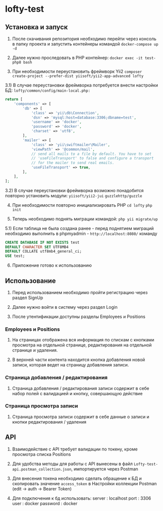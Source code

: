 # lofty-test
 
## Установка и запуск

1) После скачивания репозитория необходимо перейти через консоль в папку проекта и запустить контейнеры командой
`docker-compose up -d`

2) Далее нужно проследовать в PHP контейнер:
`docker exec -it test-php8 bash`

3) При необходимости переустановить фреймворк Yii2
`composer create-project --prefer-dist yiisoft/yii2-app-advanced lofty`

3.1) В случае переустановки фреймворка потребуется внести настройки БД:
`lofty/common/config/main-local.php:`

```php
return [
    'components' => [
        'db' => [
            'class' => 'yii\db\Connection',
            'dsn' => 'mysql:host=database:3306;dbname=test',
            'username' => 'docker',
            'password' => 'docker',
            'charset' => 'utf8',
        ],
        'mailer' => [
            'class' => 'yii\swiftmailer\Mailer',
            'viewPath' => '@common/mail',
            // send all mails to a file by default. You have to set
            // 'useFileTransport' to false and configure a transport
            // for the mailer to send real emails.
            'useFileTransport' => true,
        ],
    ],
];
```

3.2) В случае переустановки фреймворка возможно понадобится повторно установить модули:
`yiisoft/yii2-jui`
`guzzlehttp/guzzle`

4) При необходимости повторно инициализировать PHP
`cd lofty`
`php init`

5) Теперь необходимо поднять миграции командой:
`php yii migrate/up`

5.1) Если таблица не была создана ранее - перед поднятием миграций необходимо выполнить в phpmyadmin - `http://localhost:8080/`
команду 
```sql
CREATE DATABASE IF NOT EXISTS test
DEFAULT CHARACTER SET UTF8MB4
DEFAULT COLLATE utf8mb4_general_ci;
USE test;
```

6) Приложение готово к использованию

## Использование

1) Перед использованием необходимо пройти регистрацию через раздел SignUp

2) Далее нужно войти в систему через раздел Login

3) После утентификации доступны разделы Employees и Positions

### Employees и Positions

1) На страницах отображена вся информация по спискам с кнопками просмотра на отдельной странице, редактирования на отдельной странице и удаления.

2) В верхней части контента находится кнопка добавления новой записи, которая ведет на страницу добавления записи.

### Страница добавления / редактирования

1) Страница добавления / редактирования записи содержит в себе набор полей с валидацией и кнопку, совершающую действие

### Страница просмотра записи

1) Страница просмотра записи содержит в себе данные о записи и кнопки редактирования / удаления

## API

1) Взаимодействие с API требует валидации по токену, кроме просмотра списка Positions

2) Для удобства методы для работы с API вынесены в файл `Lofty-test-api.postman_collection.json`, импортируется через Postman

3) Для внесения токена необходимо сделать обращение к БД и скопировать значение `access_token` в Настройки коллекции Postman (edit -> auth -> Bearer Token)

4) Для подключения к бд использовать:
server : localhost
port : 3306
user : docker
password : docker
